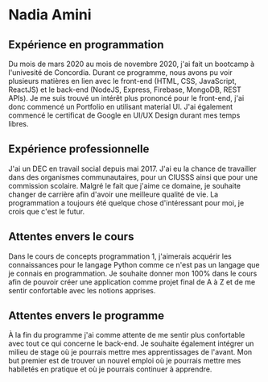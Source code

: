 # Nadia Amini
 
## Expérience en programmation

Du mois de mars 2020 au mois de novembre 2020, j'ai fait un bootcamp à l'univesité de Concordia. Durant ce programme, nous avons pu voir plusieurs matières en lien avec le front-end (HTML, CSS, JavaScript, ReactJS) et le back-end (NodeJS, Express, Firebase, MongoDB, REST APIs). Je me suis trouvé un intérêt plus prononcé pour le front-end, j'ai donc commencé un Portfolio en utilisant material UI. J'ai également commencé le certificat de Google en UI/UX Design durant mes temps libres.

## Expérience professionnelle

J'ai un DEC en travail social depuis mai 2017. J'ai eu la chance de travailler dans des organismes communautaires, pour un CIUSSS ainsi que pour une commission scolaire. Malgré le fait que j'aime ce domaine, je souhaite changer de carrière afin d'avoir une meilleure qualité de vie. La programmation a toujours été quelque chose d'intéressant pour moi, je crois que c'est le futur.
    
## Attentes envers le cours

Dans le cours de concepts programmation 1, j'aimerais acquérir les connaissances pour le langage Python comme ce n'est pas un langage que je connais en programmation. Je souhaite donner mon 100% dans le cours afin de pouvoir créer une application comme projet final de A à Z et de me sentir confortable avec les notions apprises.
    
## Attentes envers le programme

À la fin du programme j'ai comme attente de me sentir plus confortable avec tout ce qui concerne le back-end. Je souhaite également intégrer un milieu de stage où je pourrais mettre mes apprentissages de l'avant. Mon but premier est de trouver un nouvel emploi où je pourrais mettre mes habiletés en pratique et où je pourrais continuer à apprendre.

